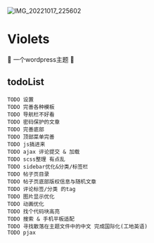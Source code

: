 ![IMG_20221017_225602](https://user-images.githubusercontent.com/61401879/196308005-702e69f8-c656-4bd7-9098-070db60f0214.png)

# Violets
🚧  一个wordpress主题 🚧

## todoList
    TODO 设置
    TODO 完善各种模板
    TODO 导航栏不好看
    TODO 密码保护的文章 
    TODO 完善底部
    TODO 顶部菜单完善
    TODO js搞进来
    TODO ajax 评论提交 & 加载
    TODO scss整理 有点乱
    TODO sidebar优化&分类/标签栏
    TODO 帖子页目录
    TODO 帖子页底部版权信息与随机文章
    TODO 评论标签/分类 的tag
    TODO 图片显示优化
    TODO 动画优化
    TODO 找个代码块高亮
    TODO 搜索 & 手机平板适配
    TODO 寻找散落在主题文件中的中文 完成国际化(工地英语)
    TODO pjax
